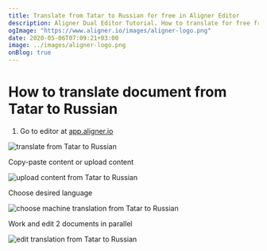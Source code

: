 ```yaml
---
title: Translate from Tatar to Russian for free in Aligner Editor
description: Aligner Dual Editor Tutorial. How to translate for free from Tatar to Russian. Aligner is multilingual document management platform. 
ogImage: "https://www.aligner.io/images/aligner-logo.png"
date: 2020-05-06T07:09:21+03:00
image: ../images/aligner-logo.png
onBlog: true
---
```


# How to translate document from Tatar to Russian

1. Go to editor at [app.aligner.io](https://app.aligner.io "Aligner App web page")

![translate from Tatar to Russian](../aligner-blank-editor.png "translate from Tatar to Russian")

Copy-paste content or upload content

![upload content from Tatar to Russian](../aligner-uploaded-document.png "upload content from Tatar to Russian")

Choose desired language

![choose machine translation from Tatar to Russian](../aligner-language-dropdown.png "choose machine translation from Tatar to Russian")

Work and edit 2 documents in parallel

![edit translation from Tatar to Russian](../aligner-double-sitded-editor.png "edit translation from Tatar to Russian")

